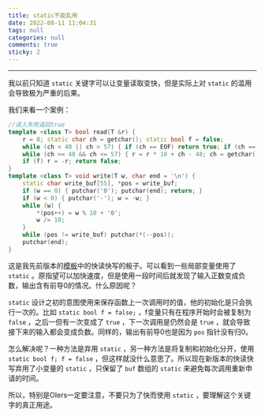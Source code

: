 ```yaml
---
title: static不能乱用
date: 2022-08-11 11:04:31
tags: null
categories: null
comments: true
sticky: 2
---
```


---

<!--more-->

我以前只知道 `static` 关键字可以让变量读取变快，但是实际上对 `static` 的滥用会导致极为严重的后果。

我们来看一个案例：

```cpp
//读入失败返回true
template <class T> bool read(T &r) {
    r = 0; static char ch = getchar(); static bool f = false;
    while (ch < 48 || ch > 57) { if (ch == EOF) return true; if (ch == 45) f ^= 1; ch = getchar(); }
    while (ch >= 48 && ch <= 57) { r = r * 10 + ch - 48; ch = getchar(); }
    if (f) r = -r; return false;
}
template <class T> void write(T w, char end = '\n') {
    static char write_buf[55], *pos = write_buf;
    if (w == 0) { putchar('0'); putchar(end); return; }
    if (w < 0) { putchar('-'); w = -w; }
    while (w) {
        *(pos++) = w % 10 + '0';
        w /= 10;
    }
    while (pos != write_buf) putchar(*(--pos));
    putchar(end);
}
```

这是我先前版本的[模板](/2022/07/14/模板/)中的快读快写的板子。可以看到一些局部变量使用了 `static` 。原指望可以加快速度，但是使用一段时间后就发现了输入正数变成负数，输出含有前导0的情况。什么原因呢？

`static` 设计之初的意图使用来保存函数上一次调用时的值，他的初始化是只会执行一次的。比如 `static bool f = false;` ，f变量只有在程序开始时会被复制为 `false` ，之后一但有一次变成了 `true` ，下一次调用是仍然会是 `true` ，就会导致接下来的输入都会变成负数。同样的，输出有前导0也是因为 `pos` 指针没有归0。

怎么解决呢？一种方法是弃用 `static` ，另一种方法是将复制和初始化分开，使用 `static bool f; f = false` ，但这样就没什么意思了。所以现在新版本的快读快写弃用了小变量的 `static` ，只保留了 `buf` 数组的 `static` 来避免每次调用重新申请的时间。

所以，特别是OIers一定要注意，不要只为了快而使用 `static` ，要理解这个关键字的真正用途。
